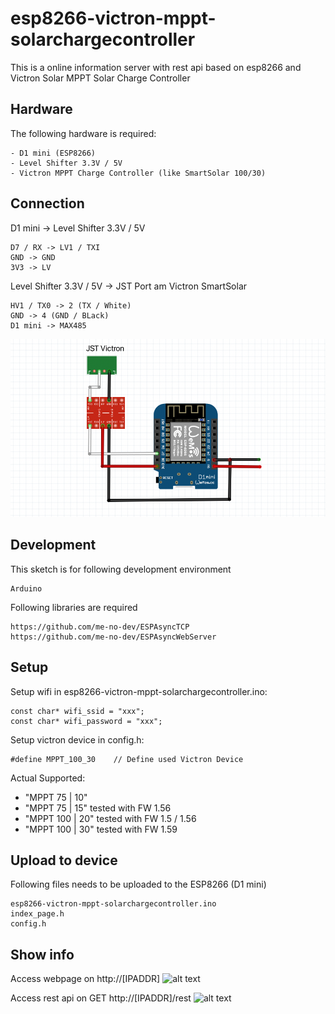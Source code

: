# esp8266-victron-mppt-solarchargecontroller
This is a online information server with rest api based on esp8266 and Victron Solar MPPT Solar Charge Controller

## Hardware
The following hardware is required:
```
- D1 mini (ESP8266)
- Level Shifter 3.3V / 5V
- Victron MPPT Charge Controller (like SmartSolar 100/30)
```

## Connection

D1 mini -> Level Shifter 3.3V / 5V
```
D7 / RX -> LV1 / TXI
GND -> GND
3V3 -> LV
```

Level Shifter 3.3V / 5V -> JST Port am Victron SmartSolar
```
HV1 / TX0 -> 2 (TX / White)
GND -> 4 (GND / BLack)
D1 mini -> MAX485
```

![alt text](https://github.com/datjan/esp8266-victron-mppt-solarchargecontroller/blob/main/connection-schema.png?raw=true)

## Development
This sketch is for following development environment
```
Arduino
```

Following libraries are required
```
https://github.com/me-no-dev/ESPAsyncTCP
https://github.com/me-no-dev/ESPAsyncWebServer
```

## Setup
Setup wifi in esp8266-victron-mppt-solarchargecontroller.ino:
```
const char* wifi_ssid = "xxx";
const char* wifi_password = "xxx";
```

Setup victron device in config.h:
```
#define MPPT_100_30    // Define used Victron Device
```

Actual Supported:
- "MPPT 75 | 10"
- "MPPT 75 | 15" tested with FW 1.56
- "MPPT 100 | 20" tested with FW 1.5 / 1.56
- "MPPT 100 | 30" tested with FW 1.59

## Upload to device
Following files needs to be uploaded to the ESP8266 (D1 mini)
```
esp8266-victron-mppt-solarchargecontroller.ino
index_page.h
config.h
```

## Show info
Access webpage on http://[IPADDR]
![alt text](https://github.com/datjan/esp8266-victron-mppt-solarchargecontroller/blob/main/img_webpage.png?raw=true)
  
  
Access rest api on GET http://[IPADDR]/rest
![alt text](https://github.com/datjan/esp8266-victron-mppt-solarchargecontroller/blob/main/img_restapi.png?raw=true)
  
